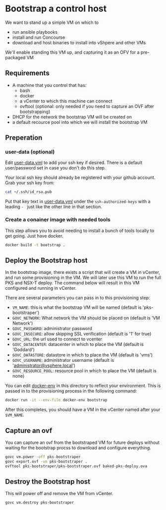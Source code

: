 # Bootstrap a control host

We want to stand up a simple VM on which to

* run ansible playbooks
* install and run Concourse
* download and host binaries to install into vShpere and other VMs

We'll enable standing this VM up, and capturing it as an OFV for a pre-packaged VM

## Requirements

* A machine that you control that has:
  * bash
  * docker
  * a vCenter to which this machine can connect
  * ovftool (optional: only needed if you need to capture an OVF after bootstrapping)
* DHCP for the network the bootstrap VM will be created on
* a default recource pool into which we will install the bootstrap VM

## Preperation

### user-data (optional)

Edit [user-data.yml](./user-data.yml) to add your ssh key if desired.  There is a default
user/password set in case you don't do this step.

Your local ssh key should already be registered with your github account. Grab your ssh key from:

``` bash
cat ~/.ssh/id_rsa.pub
```

Put that key text in [user-data.yml](./user-data.yml) under the `ssh-authorized-keys` with a leading `- ` just like the other line in that section.

### Create a conainer image with needed tools

This step allows you to avoid needing to install a bunch of tools locally to get going.  Just have docker.

``` bash
docker build -t bootstrap .
```

## Deploy the Bootstrap host

In the bootstrap image, there exists a script that will create a VM in vCenter, and run some provisioning in the VM.
We will later use this VM to run the full PKS and NSX-T deploy.  The command below will result in this VM configured and running in vCenter.

There are several parameters you can pass in to this provisioning step:

* `VM_NAME`: this is what the bootstrap VM will be named (default is 'pks-bootstraper')
* `GOVC_NETWORK`: What network the VM should be placed on (default is 'VM Network')
* `GOVC_PASSWORD`: administrator password
* `GOVC_INSECURE`: allow skipping SSL verification (default is '1' for true)
* `GOVC_URL`: the url used to connect to vcenter
* `GOVC_DATACENTER`: datacenter in which to place the VM (default is 'Goddard')
* `GOVC_DATASTORE`: datastore in which to place the VM (default is 'vms')
* `GOVC_USERNAME`: administrator username (default is 'administrator@vsphere.local')
* `GOVC_RESOURCE_POOL`: resource pool in which to place the VM (default is none)

You can edit [docker-env](./docker-env) in this directory to reflect your environment.  This is passed in to the provisioning process in the following command:

``` bash
docker run -it --env-file docker-env bootstrap
```

After this completes, you should have a VM in the vCenter named after your `$VM_NAME`.

## Capture an ovf

You can capture an ovf from the bootstraped VM for future deploys without waiting for the bootstrap procss to download and configure everything.

``` bash
govc vm.power -off pks-bootstraper
govc export.ovf -vm pks-bootstraper .
ovftool pks-bootstraper/pks-bootstraper.ovf baked-pks-deploy.ova
```

## Destroy the Bootstrap host

This will power off and remove the VM from vCenter.

`govc vm.destroy pks-bootstraper`
